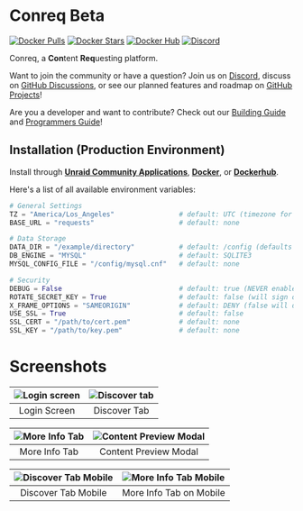 # Conreq Beta

[![Docker Pulls](https://img.shields.io/docker/pulls/roxedus/conreq?style=flat-square)](https://hub.docker.com/r/roxedus/conreq)
[![Docker Stars](https://img.shields.io/docker/stars/roxedus/conreq?style=flat-square)](https://hub.docker.com/r/roxedus/conreq)
[![Docker Hub](https://img.shields.io/badge/Open%20On-DockerHub-blue?style=flat-square)](https://hub.docker.com/r/roxedus/conreq)
[![Discord](https://img.shields.io/discord/440067432552595457?style=flat-square&label=Discord&logo=discord)](https://discord.gg/gQhGZzEjmX "Chat with the community and get realtime support!")

Conreq, a **Con**tent **Req**uesting platform.

Want to join the community or have a question? Join us on [Discord](https://discord.gg/gQhGZzEjmX), discuss on [GitHub Discussions](https://github.com/Archmonger/Conreq/discussions), or see our planned features and roadmap on [GitHub Projects](https://github.com/Archmonger/Conreq/projects)!

Are you a developer and want to contribute? Check out our [Building Guide](https://github.com/Archmonger/Conreq/wiki/Building-Guide) and [Programmers Guide](https://github.com/Archmonger/Conreq/wiki/Programmers-Guide)!

## Installation (Production Environment)

Install through **[Unraid Community Applications](https://squidly271.github.io/forumpost0.html)**, **[Docker](https://github.com/Roxedus/docker-conreq)**, or **[Dockerhub](https://registry.hub.docker.com/r/roxedus/conreq)**.

Here's a list of all available environment variables:

```python
# General Settings
TZ = "America/Los_Angeles"                # default: UTC (timezone for log files, in "TZ Database" format)
BASE_URL = "requests"                     # default: none

# Data Storage
DATA_DIR = "/example/directory"           # default: /config (defaults to "data" outside of docker)
DB_ENGINE = "MYSQL"                       # default: SQLITE3
MYSQL_CONFIG_FILE = "/config/mysql.cnf"   # default: none

# Security
DEBUG = False                             # default: true (NEVER enable in production. Disables ALL security features.)
ROTATE_SECRET_KEY = True                  # default: false (will sign out users when conreq restarts)
X_FRAME_OPTIONS = "SAMEORIGIN"            # default: DENY (false will disable X-Frame-Options)
USE_SSL = True                            # default: false
SSL_CERT = "/path/to/cert.pem"            # default: none
SSL_KEY = "/path/to/key.pem"              # default: none
```

# Screenshots

| ![Login screen](https://github.com/Archmonger/Conreq/blob/main/resources/screenshots/conreq_1.png?raw=true) | ![Discover tab](https://github.com/Archmonger/Conreq/blob/main/resources/screenshots/conreq_2.png?raw=true) |
| :---------------------------------------------------------------------------------------------------------: | :---------------------------------------------------------------------------------------------------------: |
|                                                Login Screen                                                 |                                                Discover Tab                                                 |

| ![More Info Tab](https://github.com/Archmonger/Conreq/blob/main/resources/screenshots/conreq_3.png?raw=true) | ![Content Preview Modal](https://github.com/Archmonger/Conreq/blob/main/resources/screenshots/conreq_4.png?raw=true) |
| :----------------------------------------------------------------------------------------------------------: | :------------------------------------------------------------------------------------------------------------------: |
|                                                More Info Tab                                                 |                                                Content Preview Modal                                                 |

| ![Discover Tab Mobile](https://github.com/Archmonger/Conreq/blob/main/resources/screenshots/conreq_5.png?raw=true) | ![More Info Tab Mobile](https://github.com/Archmonger/Conreq/blob/main/resources/screenshots/conreq_6.png?raw=true) |
| :----------------------------------------------------------------------------------------------------------------: | :-----------------------------------------------------------------------------------------------------------------: |
|                                                Discover Tab Mobile                                                 |                                               More Info Tab on Mobile                                               |
